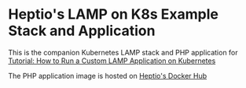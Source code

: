# Heptio's LAMP on K8s Example Stack and Application

This is the companion Kubernetes LAMP stack and PHP application for [Tutorial: How to Run a Custom LAMP Application on Kubernetes](http://docs.heptio.com/content/tutorials/lamp.html)

The PHP application image is hosted on [Heptio's Docker Hub](https://hub.docker.com/r/heptio/example-php-dbconnect/)